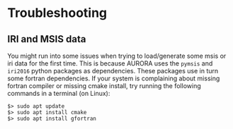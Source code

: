 # Troubleshooting

## IRI and MSIS data
You might run into some issues when trying to load/generate some msis or iri 
data for the first time. This is because AURORA uses the `pymsis` and `iri2016` 
python packages as dependencies. These packages use in turn some fortran
dependencies. If your system is complaining about missing fortran compiler or
missing cmake install, try running the following commands in a terminal 
(on Linux):

```
$> sudo apt update
$> sudo apt install cmake
$> sudo apt install gfortran
```